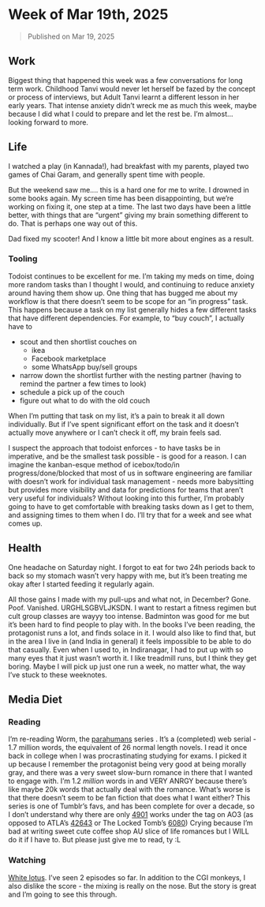 # Week of Mar 19th, 2025

> Published on Mar 19, 2025

## Work

Biggest thing that happened this week was a few conversations for long term work. Childhood Tanvi would never let herself be fazed by the concept or process of interviews, but Adult Tanvi learnt a different lesson in her early years. That intense anxiety didn’t wreck me as much this week, maybe because I did what I could to prepare and let the rest be. I’m almost... looking forward to more.

## Life

I watched a play (in Kannada!), had breakfast with my parents, played two games of Chai Garam, and generally spent time with people.

But the weekend saw me.... this is a hard one for me to write. I drowned in some books again. My screen time has been disappointing, but we’re working on fixing it, one step at a time. The last two days have been a little better, with things that are “urgent” giving my brain something different to do. That is perhaps one way out of this.

Dad fixed my scooter! And I know a little bit more about engines as a result.

### Tooling

Todoist continues to be excellent for me. I’m taking my meds on time, doing more random tasks than I thought I would, and continuing to reduce anxiety around having them show up. One thing that has bugged me about my workflow is that there doesn’t seem to be scope for an “in progress” task. This happens because a task on my list generally hides a few different tasks that have different dependencies. For example, to “buy couch”, I actually have to

- scout and then shortlist couches on
  - ikea
  - Facebook marketplace
  - some WhatsApp buy/sell groups
- narrow down the shortlist further with the nesting partner (having to remind the partner a few times to look)
- schedule a pick up of the couch
- figure out what to do with the old couch

When I’m putting that task on my list, it’s a pain to break it all down individually. But if I’ve spent significant effort on the task and it doesn’t actually move anywhere or I can’t check it off, my brain feels sad.

I suspect the approach that todoist enforces - to have tasks be in imperative, and be the smallest task possible - is good for a reason. I can imagine the kanban-esque method of icebox/todo/in progress/done/blocked that most of us in software engineering are familiar with doesn’t work for individual task management - needs more babysitting but provides more visibility and data for predictions for teams that aren’t very useful for individuals?
Without looking into this further, I’m probably going to have to get comfortable with breaking tasks down as I get to them, and assigning times to them when I do. I’ll try that for a week and see what comes up.

## Health

One headache on Saturday night. I forgot to eat for two 24h periods back to back so my stomach wasn’t very happy with me, but it’s been treating me okay after I started feeding it regularly again.

All those gains I made with my pull-ups and what not, in December? Gone. Poof. Vanished. URGHLSGBVLJKSDN. I want to restart a fitness regimen but cult group classes are wayyy too intense. Badminton was good for me but it’s been hard to find people to play with. In the books I’ve been reading, the protagonist runs a lot, and finds solace in it. I would also like to find that, but in the area I live in (and India in general) it feels impossible to be able to do that casually. Even when I used to, in Indiranagar, I had to put up with so many eyes that it just wasn’t worth it. I like treadmill runs, but I think they get boring. Maybe I will pick up just one run a week, no matter what, the way I’ve stuck to these weeknotes.

## Media Diet

### Reading

I’m re-reading Worm, the [parahumans](https://parahumans.wordpress.com/) series . It’s a (completed) web serial - 1.7 million words, the equivalent of 26 normal length novels. I read it once back in college when I was procrastinating studying for exams. I picked it up because I remember the protagonist being very good at being morally gray, and there was a very sweet slow-burn romance in there that I wanted to engage with. I’m 1.2 _million_ words in and VERY ANRGY because there’s like maybe 20k words that actually deal with the romance. What’s worse is that there doesn’t seem to be fan fiction that does what I want either? This series is one of Tumblr’s favs, and has been complete for over a decade, so I don’t understand why there are only [4901](https://archiveofourown.org/tags/Parahumans%20Series%20-%20Wildbow/works) works under the tag on AO3 (as opposed to ATLA’s [42643](<https://archiveofourown.org/tags/Avatar:%20The%20Last%20Airbender%20(Cartoon%202005)/works>) or The Locked Tomb’s [6080](https://archiveofourown.org/tags/The%20Locked%20Tomb%20Series%20%7C%20Gideon%20the%20Ninth%20Series%20-%20Tamsyn%20Muir/works))
Crying because I’m bad at writing sweet cute coffee shop AU slice of life romances but I WILL do it if I have to. But please just give me to read, ty :L

### Watching

[White lotus](https://www.imdb.com/title/tt13406094/). I’ve seen 2 episodes so far. In addition to the CGI monkeys, I also dislike the score - the mixing is really on the nose. But the story is great and I’m going to see this through.
